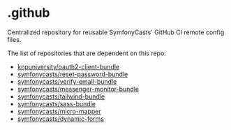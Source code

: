 # .github

Centralized repository for reusable SymfonyCasts' GitHub CI remote config files.

The list of repositories that are dependent on this repo:

- [knpuniversity/oauth2-client-bundle](https://github.com/knpuniversity/oauth2-client-bundle)
- [symfonycasts/reset-password-bundle](https://github.com/SymfonyCasts/reset-password-bundle)
- [symfonycasts/verify-email-bundle](https://github.com/SymfonyCasts/verify-email-bundle)
- [symfonycasts/messenger-monitor-bundle](https://github.com/SymfonyCasts/messenger-monitor-bundle)
- [symfonycasts/tailwind-bundle](https://github.com/SymfonyCasts/tailwind-bundle)
- [symfonycasts/sass-bundle](https://github.com/SymfonyCasts/sass-bundle)
- [symfonycasts/micro-mapper](https://github.com/SymfonyCasts/micro-mapper)
- [symfonycasts/dynamic-forms](https://github.com/SymfonyCasts/dynamic-forms)

